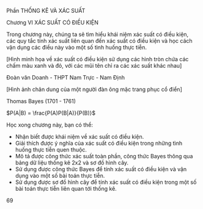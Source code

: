 Phần THỐNG KÊ VÀ XÁC SUẤT

Chương VI XÁC SUẤT CÓ ĐIỀU KIỆN

Trong chương này, chúng ta sẽ tìm hiểu khái niệm xác suất có điều kiện, các quy tắc tính xác suất liên quan đến xác suất có điều kiện và học cách vận dụng các điều này vào một số tình huống thực tiễn.

[Hình minh họa về xác suất có điều kiện sử dụng các hình tròn chứa các chấm màu xanh và đỏ, với các mũi tên chỉ ra các xác suất khác nhau]

Đoàn văn Doanh - THPT Nam Trực - Nam Định

[Hình ảnh chân dung của một người đàn ông mặc trang phục cổ điển]

Thomas Bayes (1701 - 1761)

$P(A|B) = \frac{P(A)P(B|A)}{P(B)}$

Học xong chương này, bạn có thể:
- Nhận biết được khái niệm về xác suất có điều kiện.
- Giải thích được ý nghĩa của xác suất có điều kiện trong những tình huống thực tiễn quen thuộc.
- Mô tả được công thức xác suất toàn phần, công thức Bayes thông qua bảng dữ liệu thống kê 2x2 và sơ đồ hình cây.
- Sử dụng được công thức Bayes để tính xác suất có điều kiện và vận dụng vào một số bài toán thực tiễn.
- Sử dụng được sơ đồ hình cây để tính xác suất có điều kiện trong một số bài toán thực tiễn liên quan tới thống kê.

69